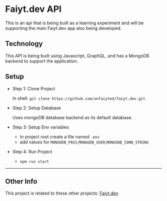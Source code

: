 # Faiyt.dev API

This is an api that is being built as a learning experiment and will be supporting
the main Faiyt.dev app also being developed. 


## Technology
This API is being built using Javascript, GraphQL, and has a MongoDB backend to support the application. 


## Setup 

- Step 1: Clone Project

     In shell:  `git clone https://github.com/unfaiyted/faiyt.dev.git`

- Step 2: Setup Database
    
    Uses mongoDB database backend as its default database. 

- Step 3: Setup Env variables

    * In project root create a file named `.env`
    * add values for `MONGODB_PASS`,`MONGODB_USER`,`MONGODB_CONN_STRING`    
    
- Step 4: Run Project
    * `npm run start`

---

## Other Info

This project is related to these other projects: 
[Faiyt.dev](https://faiyt.dev)
